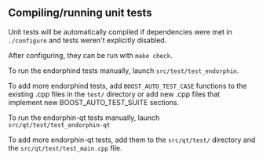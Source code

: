 Compiling/running unit tests
------------------------------------

Unit tests will be automatically compiled if dependencies were met in `./configure`
and tests weren't explicitly disabled.

After configuring, they can be run with `make check`.

To run the endorphind tests manually, launch `src/test/test_endorphin`.

To add more endorphind tests, add `BOOST_AUTO_TEST_CASE` functions to the existing
.cpp files in the `test/` directory or add new .cpp files that
implement new BOOST_AUTO_TEST_SUITE sections.

To run the endorphin-qt tests manually, launch `src/qt/test/test_endorphin-qt`

To add more endorphin-qt tests, add them to the `src/qt/test/` directory and
the `src/qt/test/test_main.cpp` file.
